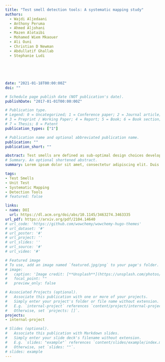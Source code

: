 ```yaml
---
title: "Test smell detection tools: A systematic mapping study"
authors:
  - Wajdi Aljedaani
  - Anthony Peruma
  - Ahmed Aljohani
  - Mazen Alotaibi
  - Mohamed Wiem Mkaouer
  - Ali Ouni
  - Christian D Newman
  - Abdullatif Ghallab
  - Stephanie Ludi 
  
  
  
  
  
date: "2021-01-18T00:00:00Z"
doi: ""

# Schedule page publish date (NOT publication's date).
publishDate: "2017-01-01T00:00:00Z"

# Publication type.
# Legend: 0 = Uncategorized; 1 = Conference paper; 2 = Journal article;
# 3 = Preprint / Working Paper; 4 = Report; 5 = Book; 6 = Book section;
# 7 = Thesis; 8 = Patent
publication_types: ["1"]

# Publication name and optional abbreviated publication name.
publication: ""
publication_short: ""

abstract: Test smells are defined as sub-optimal design choices developers make when implementing test cases. Hence, similar to code smells, the research community has produced numerous test smell detection tools to investigate the impact of test smells on the quality and maintenance of test suites. However, little is known about the characteristics, type of smells, target language, and availability of these published tools. In this paper, we provide a detailed catalog of all known, peer-reviewed, test smell detection tools.We start with performing a comprehensive search of peer-reviewed scientific publications to construct a catalog of 22 tools. Then, we perform a comparative analysis to identify the smell types detected by each tool and other salient features that include programming language, testing framework support, detection strategy, and adoption, among others.
# Summary. An optional shortened abstract.
summary: Lorem ipsum dolor sit amet, consectetur adipiscing elit. Duis posuere tellus ac convallis placerat. Proin tincidunt magna sed ex sollicitudin condimentum.

tags:
- Test Smells
- Unit Test
- Systematic Mapping
- Detection Tools
# featured: false

links:
- name: DOI
  url: https://dl.acm.org/doi/abs/10.1145/3463274.3463335
url_pdf: https://arxiv.org/pdf/2104.14640
# url_code: 'https://github.com/wowchemy/wowchemy-hugo-themes'
# url_dataset: '#'
# url_poster: '#'
# url_project: ''
# url_slides: ''
# url_source: '#'
# url_video: '#'

# Featured image
# To use, add an image named `featured.jpg/png` to your page's folder. 
# image:
#   caption: 'Image credit: [**Unsplash**](https://unsplash.com/photos/s9CC2SKySJM)'
#   focal_point: ""
#   preview_only: false

# Associated Projects (optional).
#   Associate this publication with one or more of your projects.
#   Simply enter your project's folder or file name without extension.
#   E.g. `internal-project` references `content/project/internal-project/index.md`.
#   Otherwise, set `projects: []`.
projects:
- internal-project

# Slides (optional).
#   Associate this publication with Markdown slides.
#   Simply enter your slide deck's filename without extension.
#   E.g. `slides: "example"` references `content/slides/example/index.md`.
#   Otherwise, set `slides: ""`.
# slides: example
---
```


<!-- {{% callout note %}}
Create your slides in Markdown - click the *Slides* button to check out the example.
{{% /callout %}}

Supplementary notes can be added here, including [code, math, and images](https://wowchemy.com/docs/writing-markdown-latex/). -->
